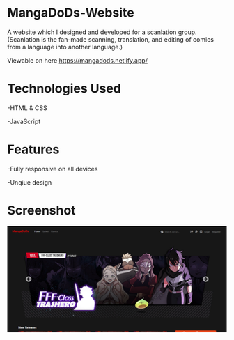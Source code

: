 # MangaDoDs-Website
A website which I designed and developed for a scanlation group. (Scanlation is the fan-made scanning, translation, and editing of comics from a language into another language.)

Viewable on here https://mangadods.netlify.app/

# Technologies Used

-HTML & CSS

-JavaScript

# Features

-Fully responsive on all devices

-Unqiue design


# Screenshot

![alt text](https://github.com/nadbad/MangaDoDs-Website/blob/master/Project%204.PNG)
